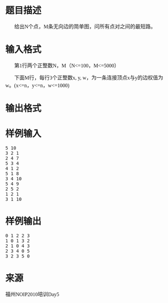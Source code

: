 

# 题目描述


<p style="text-indent:21.0000pt;">
	<span style="font-family:&#39;Microsoft YaHei&#39;;font-size:16px;">给出N个点，M条无向边的简单图，问所有点对之间的最短路。</span>
</p>

# 输入格式


<p style="text-indent:21.0000pt;">
	<span style="font-family:&#39;Microsoft YaHei&#39;;font-size:16px;">第1行两个正整数N，M（N&lt;=100，M&lt;=5000）</span> 
</p>
<p style="text-indent:21.0000pt;">
	<span style="font-family:&#39;Microsoft YaHei&#39;;font-size:16px;">下面M行，每行3个正整数x, y, w，为一条连接顶点x与y的边权值为w。(x&lt;=n，y&lt;=n，w&lt;=1000)</span>
</p>

# 输出格式</span><span style="font-family:&#39;Microsoft YaHei&#39;;font-size:16px;">



# 样例输入


<pre>5 10
3 2 1
2 4 7
5 3 4
4 1 2
5 1 8
3 4 10
5 4 9
2 5 2
1 2 1
3 1 10</pre>

# 样例输出


<pre>0 1 2 2 3
1 0 1 3 2
2 1 0 4 3
2 3 4 0 5
3 2 3 5 0</pre>

# 来源


<p>
	<span style="font-family:&#39;Microsoft YaHei&#39;;font-size:16px;">福州NOIP2010培训Day5</span>
</p>
